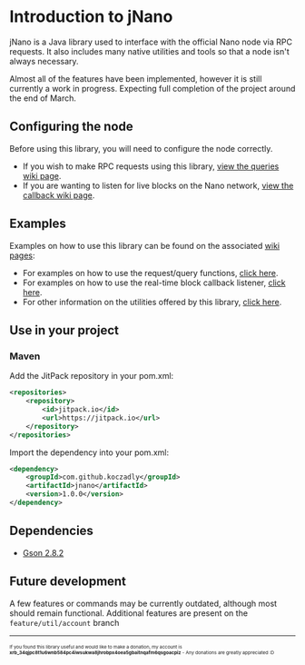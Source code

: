 # Introduction to jNano
jNano is a Java library used to interface with the official Nano node via RPC requests.
It also includes many native utilities and tools so that a node isn't always necessary.

Almost all of the features have been implemented, however it is still currently a work in progress.
Expecting full completion of the project around the end of March.


## Configuring the node
Before using this library, you will need to configure the node correctly.
- If you wish to make RPC requests using this library, [view the queries wiki page](https://github.com/koczadly/jNano/wiki/Query-requests#node-configuration).
- If you are wanting to listen for live blocks on the Nano network, [view the callback wiki page](https://github.com/koczadly/jNano/wiki/Block-callback#node-configuration).

## Examples
Examples on how to use this library can be found on the associated [wiki pages](https://github.com/koczadly/jNano/wiki/):
- For examples on how to use the request/query functions, [click here](https://github.com/koczadly/jNano/wiki/Query-requests#how-to-use-the-library).
- For examples on how to use the real-time block callback listener, [click here](https://github.com/koczadly/jNano/wiki/Block-callback#how-to-use-the-library).
- For other information on the utilities offered by this library, [click here](https://github.com/koczadly/jNano/wiki/Utilities).

## Use in your project
### Maven
Add the JitPack repository in your pom.xml:
```xml
<repositories>
    <repository>
        <id>jitpack.io</id>
        <url>https://jitpack.io</url>
    </repository>
</repositories>
```
Import the dependency into your pom.xml:
```xml
<dependency>
    <groupId>com.github.koczadly</groupId>
    <artifactId>jnano</artifactId>
    <version>1.0.0</version>
</dependency>
```


## Dependencies
- [Gson 2.8.2](https://github.com/google/gson)


## Future development
A few features or commands may be currently outdated, although most should remain functional. Additional features
are present on the `feature/util/account` branch

---

<sup><sup><sup>If you found this library useful and would like to make a donation, my account is <b>xrb_34qjpc8t1u6wnb584pc4iwsukwa8jhrobpx4oea5gbaitnqafm6qsgoacpiz</b> - Any donations are greatly appreciated :D</sup></sup></sup>